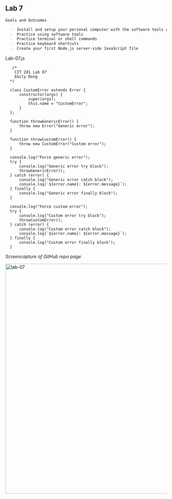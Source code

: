## Lab 7

``` markdown
Goals and Outcomes

  -  Install and setup your personal computer with the software tools required for this course
  -  Practice using software tools
  -  Practice terminal or shell commands
  -  Practice keyboard shortcuts
  -  Create your first Node.js server-side JavaScript file

```

Lab-07.js

```rouge
   /*
    CIT 281 Lab 07
    Emily Deng
  */

  class CustomError extends Error {
      constructor(args) {
          super(args);
          this.name = "CustomError";
      }
  };

  function throwGenericError() {
      throw new Error("Generic error");
  }

  function throwCustomError() {
      throw new CustomError("Custom error");
  }

  console.log("Force generic error");
  try {
      console.log("Generic error try block");
      throwGenericError();
  } catch (error) {
      console.log("Generic error catch block");
      console.log(`${error.name}: ${error.message}`);
  } finally {
      console.log("Generic error finally block");
  }

  console.log("Force custom error");
  try {
      console.log("Custom error try block");
      throwCustomError();
  } catch (error) {
      console.log("Custom error catch block");
      console.log(`${error.name}: ${error.message}`);
  } finally {
      console.log("Custom error finally block");
  }

 ```
 
 *Screencapture of GitHub repo page*

<img width="718" alt="lab-07" src="https://user-images.githubusercontent.com/84113983/120716184-86b51280-c47a-11eb-9c9e-1a9f9dc36465.png">


